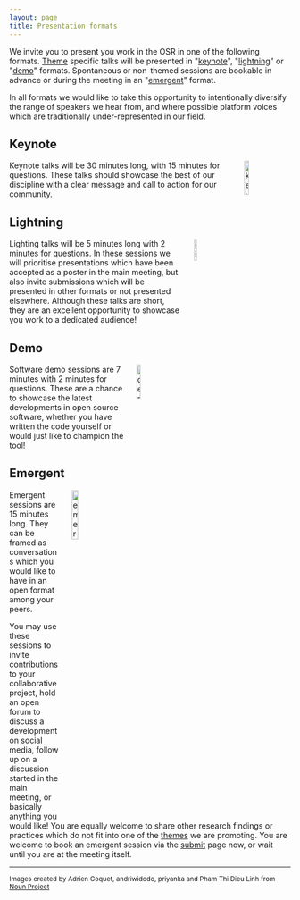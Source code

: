 ```yaml
---
layout: page
title: Presentation formats
---
```


We invite you to present you work in the OSR in one of the following formats. [Theme](theme.md) specific talks will be presented in "[keynote](#keynote)", "[lightning](#lightning)" or "[demo](#demo)" formats. Spontaneous or non-themed sessions are bookable in advance or during the meeting in an "[emergent](#emergent)" format.

In all formats we would like to take this opportunity to intentionally diversify the range of speakers we hear from, and where possible platform voices which are traditionally under-represented in our field.

## Keynote

<img align="right" src="../img/nounproj-key.png" alt="keynote" width="12.5%" hspace="20">

Keynote talks will be 30 minutes long, with 15 minutes for questions. These talks should showcase the best of our discipline with a clear message and call to action for our community.


## Lightning

<img align="right" src="../img/nounproj-lightning.png" alt="lightning" width="10%" hspace="20">

Lighting talks will be 5 minutes long with 2 minutes for questions. In these sessions we will prioritise presentations which have been accepted as a poster in the main meeting, but also invite submissions which will be presented in other formats or not presented elsewhere. Although these talks are short, they are an excellent opportunity to showcase you work to a dedicated audience!

## Demo

<img align="right" src="../img/nounproj-demo.png" alt="demo" width="12.5%" hspace="20">

Software demo sessions are 7 minutes with 2 minutes for questions. These are a chance to showcase the latest developments in open source software, whether you have written the code yourself or would just like to champion the tool!

## Emergent

<img align="right" src="../img/nounproj-emergent.png" alt="emergent" width="15%" hspace="20">

Emergent sessions are 15 minutes long. They can be framed as conversations which you would like to have in an open format among your peers.

You may use these sessions to invite contributions to your collaborative project, hold an open forum to discuss a development on social media, follow up on a discussion started in the main meeting, or basically anything you would like! You are equally welcome to share other research findings or practices which do not fit into one of the [themes](themes.md) we are promoting. You are welcome to book an emergent session via the [submit](submit.md) page now, or wait until you are at the meeting itself.  



---

<div align="left"><body><p><small>
Images created by Adrien Coquet, andriwidodo, priyanka and Pham Thi Dieu Linh from <a href="https://thenounproject.com/">Noun Project</a>
</small></p></body></div>
